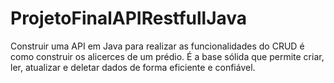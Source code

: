 # ProjetoFinalAPIRestfullJava
Construir uma API em Java para realizar as funcionalidades do CRUD é como construir os alicerces de um prédio.
É a base sólida que permite criar, ler, atualizar e deletar dados de forma eficiente e confiável.
